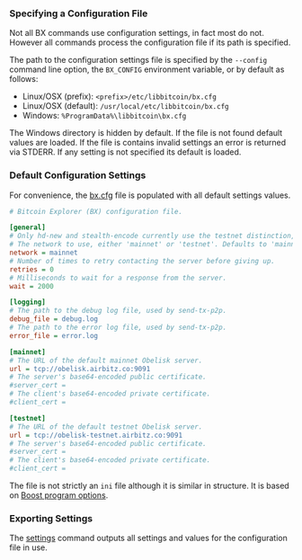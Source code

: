### Specifying a Configuration File
Not all BX commands use configuration settings, in fact most do not. However all commands process the configuration file if its path is specified.

The path to the configuration settings file is specified by the `--config` command line option, the `BX_CONFIG` environment variable, or by default as follows:

* Linux/OSX (prefix): `<prefix>/etc/libbitcoin/bx.cfg`
* Linux/OSX (default): `/usr/local/etc/libbitcoin/bx.cfg`
* Windows: `%ProgramData%\libbitcoin\bx.cfg`

The Windows directory is hidden by default. If the file is not found default values are loaded. If the file is contains invalid settings an error is returned via STDERR. If any setting is not specified its default is loaded.

### Default Configuration Settings

For convenience, the [bx.cfg](https://github.com/libbitcoin/libbitcoin-explorer/blob/version2/data/bx.cfg) file is populated with all default settings values.
```ini
# Bitcoin Explorer (BX) configuration file.

[general]
# Only hd-new and stealth-encode currently use the testnet distinction, apart from swapping servers.
# The network to use, either 'mainnet' or 'testnet'. Defaults to 'mainnet'.
network = mainnet
# Number of times to retry contacting the server before giving up.
retries = 0
# Milliseconds to wait for a response from the server.
wait = 2000

[logging]
# The path to the debug log file, used by send-tx-p2p.
debug_file = debug.log
# The path to the error log file, used by send-tx-p2p.
error_file = error.log

[mainnet]
# The URL of the default mainnet Obelisk server.
url = tcp://obelisk.airbitz.co:9091
# The server's base64-encoded public certificate.
#server_cert = 
# The client's base64-encoded private certificate.
#client_cert = 

[testnet]
# The URL of the default testnet Obelisk server.
url = tcp://obelisk-testnet.airbitz.co:9091
# The server's base64-encoded public certificate.
#server_cert = 
# The client's base64-encoded private certificate.
#client_cert = 
```

The file is not strictly an `ini` file although it is similar in structure. It is based on [Boost program options](http://www.boost.org/doc/libs/1_56_0/doc/html/program_options/overview.html#idp344521728).

### Exporting Settings
The [settings](bx-settings) command outputs all settings and values for the configuration file in use.